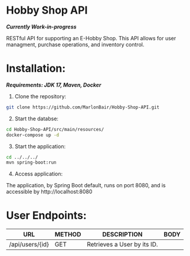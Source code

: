 # Hobby Shop API
***Currently Work-in-progress***  

 RESTful API for supporting an E-Hobby Shop. This API allows for user managment, purchase operations, and inventory control. 

# Installation:
 ***Requirements: JDK 17, Maven, Docker***  


 1. Clone the repository:
      
 ```sh 
git clone https://github.com/MarlonBair/Hobby-Shop-API.git
```

 2. Start the databse:
      
```sh
cd Hobby-Shop-API/src/main/resources/
docker-compose up -d 
```

3. Start the application:
  
```sh
cd ../../../
mvn spring-boot:run
```
4. Access application:
     
The application, by Spring Boot default, runs on port 8080, and is accessible by http://localhost:8080

# User Endpoints:

| URL | METHOD | DESCRIPTION | BODY |
| - | - | - | - |
| /api/users/{id} | GET | Retrieves a User by its ID. | |
